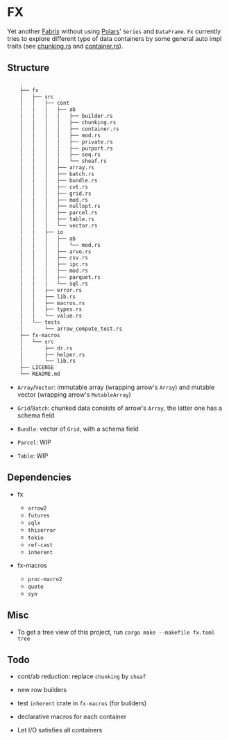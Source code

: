 # FX

Yet another [Fabrix](https://github.com/Jacobbishopxy/fabrix) without using [Polars](https://github.com/pola-rs/polars)' `Series` and `DataFrame`. `Fx` currently tries to explore different type of data containers by some general auto impl traits (see [chunking.rs](./fx/src/containers/ab/chunking.rs) and [container.rs](./fx/src/containers/ab/container.rs)).

## Structure

```txt
    .
    ├── fx
    │   ├── src
    │   │   ├── cont
    │   │   │   ├── ab
    │   │   │   │   ├── builder.rs
    │   │   │   │   ├── chunking.rs
    │   │   │   │   ├── container.rs
    │   │   │   │   ├── mod.rs
    │   │   │   │   ├── private.rs
    │   │   │   │   ├── purport.rs
    │   │   │   │   ├── seq.rs
    │   │   │   │   └── sheaf.rs
    │   │   │   ├── array.rs
    │   │   │   ├── batch.rs
    │   │   │   ├── bundle.rs
    │   │   │   ├── cvt.rs
    │   │   │   ├── grid.rs
    │   │   │   ├── mod.rs
    │   │   │   ├── nullopt.rs
    │   │   │   ├── parcel.rs
    │   │   │   ├── table.rs
    │   │   │   └── vector.rs
    │   │   ├── io
    │   │   │   ├── ab
    │   │   │   │   └── mod.rs
    │   │   │   ├── arvo.rs
    │   │   │   ├── csv.rs
    │   │   │   ├── ipc.rs
    │   │   │   ├── mod.rs
    │   │   │   ├── parquet.rs
    │   │   │   └── sql.rs
    │   │   ├── error.rs
    │   │   ├── lib.rs
    │   │   ├── macros.rs
    │   │   ├── types.rs
    │   │   └── value.rs
    │   └── tests
    │       └── arrow_compute_test.rs
    ├── fx-macros
    │   └── src
    │       ├── dr.rs
    │       ├── helper.rs
    │       └── lib.rs
    ├── LICENSE
    └── README.md
```

- `Array`/`Vector`: immutable array (wrapping arrow's `Array`) and mutable vector (wrapping arrow's `MutableArray`)

- `Grid`/`Batch`: chunked data consists of arrow's `Array`, the latter one has a schema field

- `Bundle`: vector of `Grid`, with a schema field

- `Parcel`: WIP

- `Table`: WIP

## Dependencies

- fx

  - `arrow2`
  - `futures`
  - `sqlx`
  - `thiserror`
  - `tokio`
  - `ref-cast`
  - `inherent`

- fx-macros

  - `proc-macro2`
  - `quote`
  - `syn`

## Misc

- To get a tree view of this project, run `cargo make --makefile fx.toml tree`

## Todo

- cont/ab reduction: replace `chunking` by `sheaf`

- new row builders

- test `inherent` crate in `fx-macros` (for builders)

- declarative macros for each container

- Let I/O satisfies all containers
